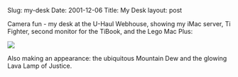 Slug: my-desk
Date: 2001-12-06
Title: My Desk
layout: post

Camera fun - my desk at the U-Haul Webhouse, showing my iMac server, Ti Fighter, second monitor for the TiBook, and the Lego Mac Plus:<p>

<img src="https://media.redmonk.net/images/myDesk2.jpg" /><p>

Also making an appearance: the ubiquitous Mountain Dew and the glowing Lava Lamp of Justice.</p></p>
